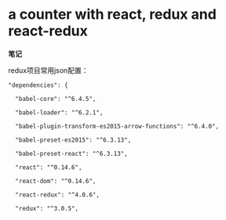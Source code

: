 # a counter with react, redux and react-redux

<strong>笔记</strong>

redux项目常用json配置：

    "dependencies": {
  
      "babel-core": "^6.4.5",

      "babel-loader": "^6.2.1",

      "babel-plugin-transform-es2015-arrow-functions": "^6.4.0",

      "babel-preset-es2015": "^6.3.13",

      "babel-preset-react": "^6.3.13",

      "react": "^0.14.6",

      "react-dom": "^0.14.6",

      "react-redux": "^4.0.6",

      "redux": "^3.0.5",
